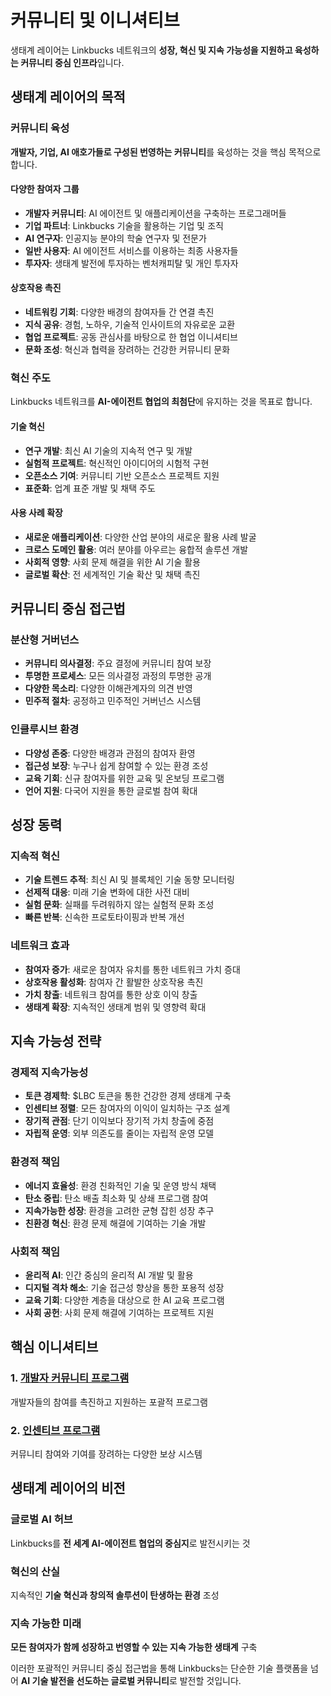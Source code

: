 # 커뮤니티 및 이니셔티브

생태계 레이어는 Linkbucks 네트워크의 **성장, 혁신 및 지속 가능성을 지원하고 육성하는 커뮤니티 중심 인프라**입니다.

## 생태계 레이어의 목적

### 커뮤니티 육성
**개발자, 기업, AI 애호가들로 구성된 번영하는 커뮤니티**를 육성하는 것을 핵심 목적으로 합니다.

#### 다양한 참여자 그룹
- **개발자 커뮤니티**: AI 에이전트 및 애플리케이션을 구축하는 프로그래머들
- **기업 파트너**: Linkbucks 기술을 활용하는 기업 및 조직
- **AI 연구자**: 인공지능 분야의 학술 연구자 및 전문가
- **일반 사용자**: AI 에이전트 서비스를 이용하는 최종 사용자들
- **투자자**: 생태계 발전에 투자하는 벤처캐피탈 및 개인 투자자

#### 상호작용 촉진
- **네트워킹 기회**: 다양한 배경의 참여자들 간 연결 촉진
- **지식 공유**: 경험, 노하우, 기술적 인사이트의 자유로운 교환
- **협업 프로젝트**: 공동 관심사를 바탕으로 한 협업 이니셔티브
- **문화 조성**: 혁신과 협력을 장려하는 건강한 커뮤니티 문화

### 혁신 주도
Linkbucks 네트워크를 **AI-에이전트 협업의 최첨단**에 유지하는 것을 목표로 합니다.

#### 기술 혁신
- **연구 개발**: 최신 AI 기술의 지속적 연구 및 개발
- **실험적 프로젝트**: 혁신적인 아이디어의 시험적 구현
- **오픈소스 기여**: 커뮤니티 기반 오픈소스 프로젝트 지원
- **표준화**: 업계 표준 개발 및 채택 주도

#### 사용 사례 확장
- **새로운 애플리케이션**: 다양한 산업 분야의 새로운 활용 사례 발굴
- **크로스 도메인 활용**: 여러 분야를 아우르는 융합적 솔루션 개발
- **사회적 영향**: 사회 문제 해결을 위한 AI 기술 활용
- **글로벌 확산**: 전 세계적인 기술 확산 및 채택 촉진

## 커뮤니티 중심 접근법

### 분산형 거버넌스
- **커뮤니티 의사결정**: 주요 결정에 커뮤니티 참여 보장
- **투명한 프로세스**: 모든 의사결정 과정의 투명한 공개
- **다양한 목소리**: 다양한 이해관계자의 의견 반영
- **민주적 절차**: 공정하고 민주적인 거버넌스 시스템

### 인클루시브 환경
- **다양성 존중**: 다양한 배경과 관점의 참여자 환영
- **접근성 보장**: 누구나 쉽게 참여할 수 있는 환경 조성
- **교육 기회**: 신규 참여자를 위한 교육 및 온보딩 프로그램
- **언어 지원**: 다국어 지원을 통한 글로벌 참여 확대

## 성장 동력

### 지속적 혁신
- **기술 트렌드 추적**: 최신 AI 및 블록체인 기술 동향 모니터링
- **선제적 대응**: 미래 기술 변화에 대한 사전 대비
- **실험 문화**: 실패를 두려워하지 않는 실험적 문화 조성
- **빠른 반복**: 신속한 프로토타이핑과 반복 개선

### 네트워크 효과
- **참여자 증가**: 새로운 참여자 유치를 통한 네트워크 가치 증대
- **상호작용 활성화**: 참여자 간 활발한 상호작용 촉진
- **가치 창출**: 네트워크 참여를 통한 상호 이익 창출
- **생태계 확장**: 지속적인 생태계 범위 및 영향력 확대

## 지속 가능성 전략

### 경제적 지속가능성
- **토큰 경제학**: $LBC 토큰을 통한 건강한 경제 생태계 구축
- **인센티브 정렬**: 모든 참여자의 이익이 일치하는 구조 설계
- **장기적 관점**: 단기 이익보다 장기적 가치 창출에 중점
- **자립적 운영**: 외부 의존도를 줄이는 자립적 운영 모델

### 환경적 책임
- **에너지 효율성**: 환경 친화적인 기술 및 운영 방식 채택
- **탄소 중립**: 탄소 배출 최소화 및 상쇄 프로그램 참여
- **지속가능한 성장**: 환경을 고려한 균형 잡힌 성장 추구
- **친환경 혁신**: 환경 문제 해결에 기여하는 기술 개발

### 사회적 책임
- **윤리적 AI**: 인간 중심의 윤리적 AI 개발 및 활용
- **디지털 격차 해소**: 기술 접근성 향상을 통한 포용적 성장
- **교육 기회**: 다양한 계층을 대상으로 한 AI 교육 프로그램
- **사회 공헌**: 사회 문제 해결에 기여하는 프로젝트 지원

## 핵심 이니셔티브

### 1. [개발자 커뮤니티 프로그램](developer-programs.md)
개발자들의 참여를 촉진하고 지원하는 포괄적 프로그램

### 2. [인센티브 프로그램](incentive-programs.md)
커뮤니티 참여와 기여를 장려하는 다양한 보상 시스템

## 생태계 레이어의 비전

### 글로벌 AI 허브
Linkbucks를 **전 세계 AI-에이전트 협업의 중심지**로 발전시키는 것

### 혁신의 산실
지속적인 **기술 혁신과 창의적 솔루션이 탄생하는 환경** 조성

### 지속 가능한 미래
**모든 참여자가 함께 성장하고 번영할 수 있는 지속 가능한 생태계** 구축

이러한 포괄적인 커뮤니티 중심 접근법을 통해 Linkbucks는 단순한 기술 플랫폼을 넘어 **AI 기술 발전을 선도하는 글로벌 커뮤니티**로 발전할 것입니다.